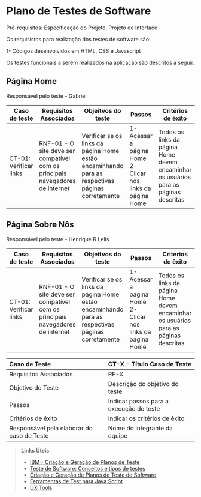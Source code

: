 # Plano de Testes de Software

Pré-requisitos: Especificação do Projeto, Projeto de Interface

Os requisistos para realização dos testes de software são: 

1- Códigos desenvolvidos em HTML, CSS e Javascript

Os testes funcionais a serem realizados na aplicação são descritos a seguir. 

## Página Home

Responsável pelo teste - Gabriel 

| Caso de teste                 | Requisitos Associados     | Objeitvos do teste | Passos | Critérios de êxito | 
|-------------------------------|---------------------------|--------------------|--------|--------------------|
| CT-01: Verificar links        | RNF-01 - O site deve ser compatível com os principais navegadores de internet| Verificar se os links da página Home estão encaminhando para as respectivas páginas corretamente| 1- Acessar a página Home 2- Clicar nos links da página Home | Todos os links da página Home devem encaminhar os usuários para as páginas descritas|


## Página Sobre Nôs

Responsável pelo teste - Henrique R Lelis

| Caso de teste          | Requisitos Associados     | Objeitvos do teste | Passos | Critérios de êxito | 
|------------------------|---------------------------|--------------------|--------|--------------------|
| CT-01: Verificar links | RNF-01 - O site deve ser compatível com os principais navegadores de internet| Verificar se os links da página Home estão encaminhando para as respectivas páginas corretamente| 1- Acessar a página Home 2- Clicar nos links da página Home | Todos os links da página Home devem encaminhar os usuários para as páginas descritas|



|Caso de Teste    | CT-X - Título Caso de Teste |
|:---|:---|
| Requisitos Associados | RF-X |
| Objetivo do Teste | Descrição do objetivo do teste |
| Passos | Indicar passos para a execução do teste |
| Critérios de êxito | Indicar os critérios de êxito  |
| Responsável pela elaborar do caso de Teste | Nome do integrante da equipe |
 
> **Links Úteis**:
> - [IBM - Criação e Geração de Planos de Teste](https://www.ibm.com/developerworks/br/local/rational/criacao_geracao_planos_testes_software/index.html)
> -  [Teste de Software: Conceitos e tipos de testes](https://blog.onedaytesting.com.br/teste-de-software/)
> - [Criação e Geração de Planos de Teste de Software](https://www.ibm.com/developerworks/br/local/rational/criacao_geracao_planos_testes_software/index.html)
> - [Ferramentas de Test para Java Script](https://geekflare.com/javascript-unit-testing/)
> - [UX Tools](https://uxdesign.cc/ux-user-research-and-user-testing-tools-2d339d379dc7)
